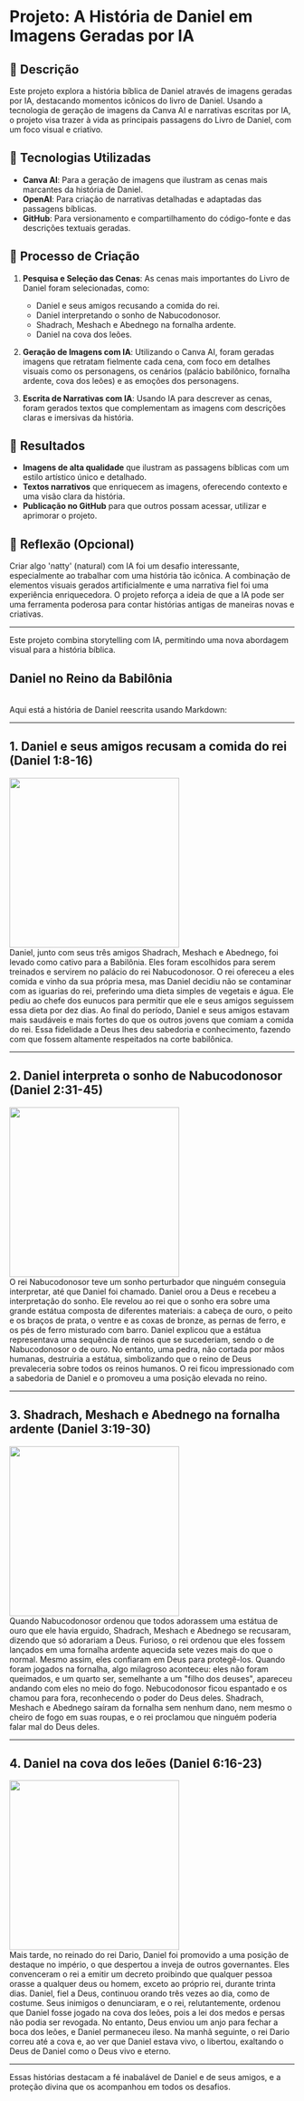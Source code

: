 # **Projeto: A História de Daniel em Imagens Geradas por IA**

## 📒 **Descrição**
Este projeto explora a história bíblica de Daniel através de imagens geradas por IA, destacando momentos icônicos do livro de Daniel. Usando a tecnologia de geração de imagens da Canva AI e narrativas escritas por IA, o projeto visa trazer à vida as principais passagens do Livro de Daniel, com um foco visual e criativo.

## 🤖 **Tecnologias Utilizadas**
- **Canva AI**: Para a geração de imagens que ilustram as cenas mais marcantes da história de Daniel.
- **OpenAI**: Para criação de narrativas detalhadas e adaptadas das passagens bíblicas.
- **GitHub**: Para versionamento e compartilhamento do código-fonte e das descrições textuais geradas.

## 🧐 **Processo de Criação**
1. **Pesquisa e Seleção das Cenas**: As cenas mais importantes do Livro de Daniel foram selecionadas, como:
   - Daniel e seus amigos recusando a comida do rei.
   - Daniel interpretando o sonho de Nabucodonosor.
   - Shadrach, Meshach e Abednego na fornalha ardente.
   - Daniel na cova dos leões.
   
2. **Geração de Imagens com IA**: Utilizando o Canva AI, foram geradas imagens que retratam fielmente cada cena, com foco em detalhes visuais como os personagens, os cenários (palácio babilônico, fornalha ardente, cova dos leões) e as emoções dos personagens.

3. **Escrita de Narrativas com IA**: Usando IA para descrever as cenas, foram gerados textos que complementam as imagens com descrições claras e imersivas da história.

## 🚀 **Resultados**
- **Imagens de alta qualidade** que ilustram as passagens bíblicas com um estilo artístico único e detalhado.
- **Textos narrativos** que enriquecem as imagens, oferecendo contexto e uma visão clara da história.
- **Publicação no GitHub** para que outros possam acessar, utilizar e aprimorar o projeto.

## 💭 **Reflexão (Opcional)**
Criar algo 'natty' (natural) com IA foi um desafio interessante, especialmente ao trabalhar com uma história tão icônica. A combinação de elementos visuais gerados artificialmente e uma narrativa fiel foi uma experiência enriquecedora. O projeto reforça a ideia de que a IA pode ser uma ferramenta poderosa para contar histórias antigas de maneiras novas e criativas.

---

Este projeto combina storytelling com IA, permitindo uma nova abordagem visual para a história bíblica.


## Daniel no Reino da Babilônia
<br>
Aqui está a história de Daniel reescrita usando Markdown:

---

## 1. **Daniel e seus amigos recusam a comida do rei (Daniel 1:8-16)**

<img src="https://github.com/user-attachments/assets/71a3183b-34a6-473c-a7c6-4466ff87a484" min-width="250px" max-width="400px" width="300px" align="center">
<br>
Daniel, junto com seus três amigos Shadrach, Meshach e Abednego, foi levado como cativo para a Babilônia. Eles foram escolhidos para serem treinados e servirem no palácio do rei Nabucodonosor. O rei ofereceu a eles comida e vinho da sua própria mesa, mas Daniel decidiu não se contaminar com as iguarias do rei, preferindo uma dieta simples de vegetais e água. Ele pediu ao chefe dos eunucos para permitir que ele e seus amigos seguissem essa dieta por dez dias. Ao final do período, Daniel e seus amigos estavam mais saudáveis e mais fortes do que os outros jovens que comiam a comida do rei. Essa fidelidade a Deus lhes deu sabedoria e conhecimento, fazendo com que fossem altamente respeitados na corte babilônica.

---

## 2. **Daniel interpreta o sonho de Nabucodonosor (Daniel 2:31-45)**
<img src="https://github.com/user-attachments/assets/a26e69db-eba6-47d7-89fe-8810060575b4" min-width="250px" max-width="400px" width="300px" align="center">
<br>
O rei Nabucodonosor teve um sonho perturbador que ninguém conseguia interpretar, até que Daniel foi chamado. Daniel orou a Deus e recebeu a interpretação do sonho. Ele revelou ao rei que o sonho era sobre uma grande estátua composta de diferentes materiais: a cabeça de ouro, o peito e os braços de prata, o ventre e as coxas de bronze, as pernas de ferro, e os pés de ferro misturado com barro. Daniel explicou que a estátua representava uma sequência de reinos que se sucederiam, sendo o de Nabucodonosor o de ouro. No entanto, uma pedra, não cortada por mãos humanas, destruiria a estátua, simbolizando que o reino de Deus prevaleceria sobre todos os reinos humanos. O rei ficou impressionado com a sabedoria de Daniel e o promoveu a uma posição elevada no reino.

---

## 3. **Shadrach, Meshach e Abednego na fornalha ardente (Daniel 3:19-30)**
<img src="https://github.com/user-attachments/assets/cecc9f15-036e-408f-9bc5-89bfdfd9493d" min-width="250px" max-width="400px" width="300px" align="center">
<br>
Quando Nabucodonosor ordenou que todos adorassem uma estátua de ouro que ele havia erguido, Shadrach, Meshach e Abednego se recusaram, dizendo que só adorariam a Deus. Furioso, o rei ordenou que eles fossem lançados em uma fornalha ardente aquecida sete vezes mais do que o normal. Mesmo assim, eles confiaram em Deus para protegê-los. Quando foram jogados na fornalha, algo milagroso aconteceu: eles não foram queimados, e um quarto ser, semelhante a um "filho dos deuses", apareceu andando com eles no meio do fogo. Nebucodonosor ficou espantado e os chamou para fora, reconhecendo o poder do Deus deles. Shadrach, Meshach e Abednego saíram da fornalha sem nenhum dano, nem mesmo o cheiro de fogo em suas roupas, e o rei proclamou que ninguém poderia falar mal do Deus deles.

---

## 4. **Daniel na cova dos leões (Daniel 6:16-23)**
<img src="https://github.com/user-attachments/assets/1d6eebcb-e17f-4d95-ad7f-06b4aeb293d9" min-width="250px" max-width="400px" width="300px" align="center">
<br>
Mais tarde, no reinado do rei Dario, Daniel foi promovido a uma posição de destaque no império, o que despertou a inveja de outros governantes. Eles convenceram o rei a emitir um decreto proibindo que qualquer pessoa orasse a qualquer deus ou homem, exceto ao próprio rei, durante trinta dias. Daniel, fiel a Deus, continuou orando três vezes ao dia, como de costume. Seus inimigos o denunciaram, e o rei, relutantemente, ordenou que Daniel fosse jogado na cova dos leões, pois a lei dos medos e persas não podia ser revogada. No entanto, Deus enviou um anjo para fechar a boca dos leões, e Daniel permaneceu ileso. Na manhã seguinte, o rei Dario correu até a cova e, ao ver que Daniel estava vivo, o libertou, exaltando o Deus de Daniel como o Deus vivo e eterno.

---

Essas histórias destacam a fé inabalável de Daniel e de seus amigos, e a proteção divina que os acompanhou em todos os desafios.

